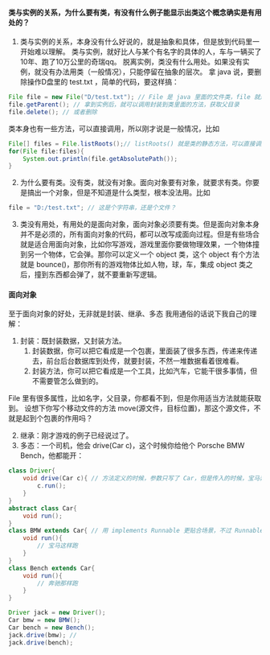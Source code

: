 ####  类与实例的关系，为什么要有类，有没有什么例子能显示出类这个概念确实是有用处的？

1. 类与实例的关系，本身没有什么好说的，就是抽象和具体，但是放到代码里一开始难以理解。
类与实例，就好比人与某个有名字的具体的人，车与一辆买了10年、跑了10万公里的奇瑞qq。
脱离实例，类没有什么用处。如果没有实例，就没有办法用类（一般情况），只能停留在抽象的层次。
拿 java 说，要删除操作D盘里的 test.txt ，简单的代码，要这样搞：

```java
File file = new File("D/test.txt"); // File 是 java 里面的文件类，file 就是 File 的一个实例
file.getParent(); // 拿到实例后，就可以调用封装到类里面的方法，获取父目录
file.delete(); // 或者删除
```
类本身也有一些方法，可以直接调用，所以刚才说是一般情况，比如
```java
File[] files = File.listRoots();// listRoots() 就是类的静态方法，可以直接调用
for(File file:files){
    System.out.println(file.getAbsolutePath());
}
```

2. 为什么要有类。没有类，就没有对象。面向对象要有对象，就要求有类。你要是搞出一个对象，但是不知道是什么类型，根本没法用。比如
```java
file = "D:/test.txt"; // 这是个字符串，还是个文件？
```

3. 类没有用处，有用处的是面向对象，面向对象必须要有类。但是面向对象本身并不是必须的，所有面向对象的代码，都可以改写成面向过程。但是有些场合就是适合用面向对象，比如你写游戏，游戏里面你要做物理效果，一个物体撞到另一个物体，它会弹。那你可以定义一个 object 类，这个 object 有个方法就是 bounce()，那你所有的游戏物体比如人物，球，车，集成 object 类之后，撞到东西都会弹了，就不要重新写逻辑。

####  面向对象

至于面向对象的好处，无非就是封装、继承、多态
我用通俗的话说下我自己的理解：

1. 封装：既封装数据，又封装方法。
   1. 封装数据，你可以把它看成是一个包裹，里面装了很多东西，传递来传递去，前台后台数据库到处传，就要封装，不然一堆数据看着很难看。
   2. 封装方法，你可以把它看成是一个工具，比如汽车，它能干很多事情，但不需要管怎么做到的。

File 里有很多属性，比如名字，父目录，你都看不到，但是你用适当方法就能获取到。
设想下你写个移动文件的方法 move(源文件，目标位置)，那这个源文件，不就是起到个包裹的作用吗？

2. 继承：刚才游戏的例子已经说过了。
3. 多态：一个司机，他会 drive(Car c)，这个时候你给他个 Porsche BMW Bench，他都能开：
```java
class Driver{
    void drive(Car c){ // 方法定义的时候，参数只写了 Car，但是传入的时候，宝马奔驰都能传进去
        c.run();
    }
}
abstract class Car{
    void run();
}
class BMW extends Car{ // 用 implements Runnable 更贴合场景，不过 Runnable 被占用了
    void run(){
        // 宝马这样跑
    }
}
class Bench extends Car{
    void run(){
        // 奔驰那样跑
    }
}

Driver jack = new Driver();
Car bmw = new BMW();
Car bench = new Bench();
jack.drive(bmw); // 
jack.drive(bench);
```
